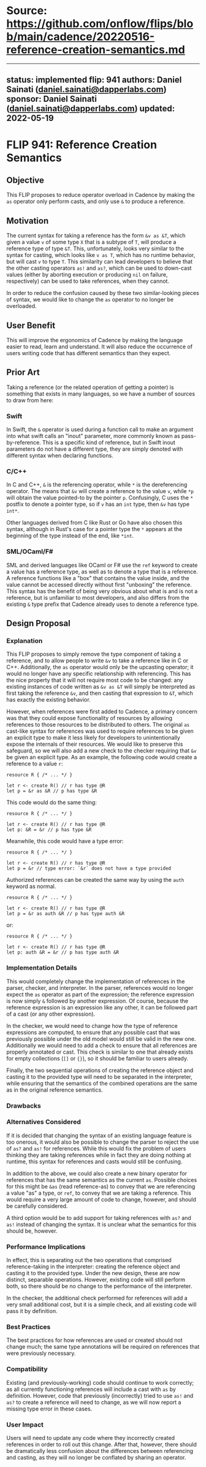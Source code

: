 # Source: https://github.com/onflow/flips/blob/main/cadence/20220516-reference-creation-semantics.md

---
status: implemented
flip: 941
authors: Daniel Sainati (daniel.sainati@dapperlabs.com)
sponsor: Daniel Sainati (daniel.sainati@dapperlabs.com)
updated: 2022-05-19
---

# FLIP 941: Reference Creation Semantics

## Objective

This FLIP proposes to reduce operator overload in Cadence by making the `as`
operator only perform casts, and only use `&` to produce a reference.

## Motivation

The current syntax for taking a reference has the form `&v as &T`, which given a
value `v` of some type `X` that is a subtype of `T`, will produce a reference type of
type `&T`. This, unfortunately, looks very similar to the syntax for casting, which looks
like `v as T`, which has no runtime behavior, but will cast `v` to type `T`. This similarity
can lead developers to believe that the other casting operators `as!` and `as?`, which can be
used to down-cast values (either by aborting execution or producing `nil` on failure, respectively)
can be used to take references, when they cannot.

In order to reduce the confusion caused by these two similar-looking pieces of syntax,
we would like to change the `as` operator to no longer be overloaded.

## User Benefit

This will improve the ergonomics of Cadence by making the language easier to read, learn and
understand. It will also reduce the occurrence of users writing code that has different semantics
than they expect.

## Prior Art

Taking a reference (or the related operation of getting a pointer) is something that exists in many
languages, so we have a number of sources to draw from here:

### Swift

In Swift, the `&` operator is used during a function call to make an argument into what swift calls
an "inout" parameter, more commonly known as pass-by-reference. This is a specific kind of reference,
but in Swift inout parameters do not have a different type, they are simply denoted with different
syntax when declaring functions.

### C/C++

In C and C++, `&` is the referencing operator, while `*` is the dereferencing operator. The
means that `&v` will create a reference to the value `v`, while `*p` will obtain the value pointed-to
by the pointer `p`. Confusingly, C uses the `*` postfix to denote a pointer type, so if `v` has an `int`
type, then `&v` has type `int*`.

Other languages derived from C like Rust or Go have also chosen this syntax, although in Rust's case for a
pointer type the `*` appears at the beginning of the type instead of the end, like `*int`.

### SML/OCaml/F#

SML and derived languages like OCaml or F# use the `ref` keyword to create a value has a reference type,
as well as to denote a type that is a reference. A reference functions like a "box" that contains the
value inside, and the value cannot be accessed directly without first "unboxing" the reference. This
syntax has the benefit of being very obvious about what is and is not a reference, but is unfamiliar
to most developers, and also differs from the existing `&` type prefix that Cadence already uses to
denote a reference type.

## Design Proposal

### Explanation

This FLIP proposes to simply remove the type component of taking a
reference, and to allow people to write `&v` to take a reference like in C or C++.
Additionally, the `as` operator would only be the upcasting operator; it would no
longer have any specific relationship with referencing. This has the
nice property that it will not require most code to be changed: any existing
instances of code written as `&v as &T` will simply be interpreted as first
taking the reference `&v`, and then casting that expression to `&T`, which
has exactly the existing behavior.

However, when references were first added to Cadence, a primary concern was that they could
expose functionality of resources by allowing references to those resources to be distributed
to others. The original `as` cast-like syntax for references was used to require references
to be given an explicit type to make it less likely for developers to unintentionally
expose the internals of their resources. We would like to preserve this safeguard, so we will
also add a new check to the checker requiring that `&v` be given an explicit type.
As an example, the following code would create a reference to a value `r`:

```cadence
resource R { /* ... */ }

let r <- create R() // r has type @R
let p = &r as &R // p has type &R
```

This code would do the same thing:

```cadence
resource R { /* ... */ }

let r <- create R() // r has type @R
let p: &R = &r // p has type &R
```

Meanwhile, this code would have a type error:

```cadence
resource R { /* ... */ }

let r <- create R() // r has type @R
let p = &r // type error: `&r` does not have a type provided
```

Authorized references can be created the same way by using the `auth` keyword as normal.

```cadence
resource R { /* ... */ }

let r <- create R() // r has type @R
let p = &r as auth &R // p has type auth &R
```

or:

```cadence
resource R { /* ... */ }

let r <- create R() // r has type @R
let p: auth &R = &r // p has type auth &R
```

### Implementation Details

This would completely change the implementation of references in the parser,
checker, and interpreter. In the parser, references would no longer expect the `as`
operator as part of the expression; the reference expression is now simply `&`
followed by another expression. Of course, because the reference expression is an
expression like any other, it can be followed part of a cast (or any other expression).

In the checker, we would need to change how the type of reference expressions are computed,
to ensure that any possible cast that was previously possible under the old model would
still be valid in the new one. Additionally we would need to add a check to ensure that all
references are properly annotated or cast. This check is similar to one
that already exists for empty collections (`[]` or `{}`), so it should be familiar to users
already.

Finally, the two sequential operations of creating the reference object and casting it to
the provided type will need to be separated in the interpreter, while ensuring that the
semantics of the combined operations are the same as in the original reference semantics.

### Drawbacks

### Alternatives Considered

If it is decided that changing the syntax of an existing language feature is
too onerous, it would also be possible to change the parser to reject the use
of `as?` and `as!` for references. While this would fix the problem of users
thinking they are taking references while in fact they are doing nothing at
runtime, this syntax for references and casts would still be confusing.

In addition to the above, we could also create a new binary operator for
references that has the same semantics as the current `as`. Possible choices
for this might be `&as` (read reference-as) to convey that we are referencing
a value "as" a type, or `ref`, to convey that we are taking a reference. This
would require a very large amount of code to change, however, and should be
carefully considered.

A third option would be to add support for taking references with `as?` and
`as!` instead of changing the syntax. It is unclear what the semantics for
this should be, however.

### Performance Implications

In effect, this is separating out the two operations that comprised reference-taking
in the interpreter: creating the reference object and casting it to the provided type.
Under the new design, these are now distinct, separable operations. However,
existing code will still perform both, so there should be no change to the
performance of the interpreter.

In the checker, the additional check performed for references will
add a very small additional cost, but it is a simple check, and all existing code will
pass it by definition.

### Best Practices

The best practices for how references are used or created should not change much;
the same type annotations will be required on references that were previously necessary.

### Compatibility

Existing (and previously-working) code  should continue to work correctly;
as all currently functioning references will include a cast with `as` by definition.
However, code that previously (incorrectly) tried to use `as!` and `as?` to create
a reference will need to change, as we will now report a missing type error in these
cases.

### User Impact

Users will need to update any code where they incorrectly created references
in order to roll out this change. After that, however, there should be
dramatically less confusion about the differences between referencing
and casting, as they will no longer be conflated by sharing an operator.

